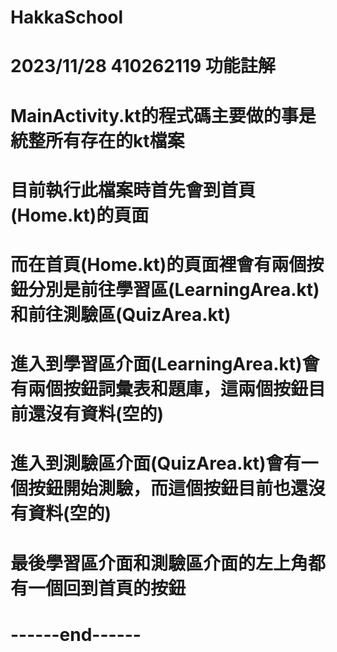 # HakkaSchool

# 2023/11/28 410262119 功能註解
# MainActivity.kt的程式碼主要做的事是統整所有存在的kt檔案
# 目前執行此檔案時首先會到首頁(Home.kt)的頁面
# 而在首頁(Home.kt)的頁面裡會有兩個按鈕分別是前往學習區(LearningArea.kt)和前往測驗區(QuizArea.kt)
# 進入到學習區介面(LearningArea.kt)會有兩個按鈕詞彙表和題庫，這兩個按鈕目前還沒有資料(空的)
# 進入到測驗區介面(QuizArea.kt)會有一個按鈕開始測驗，而這個按鈕目前也還沒有資料(空的)
# 最後學習區介面和測驗區介面的左上角都有一個回到首頁的按鈕
# ------end------

